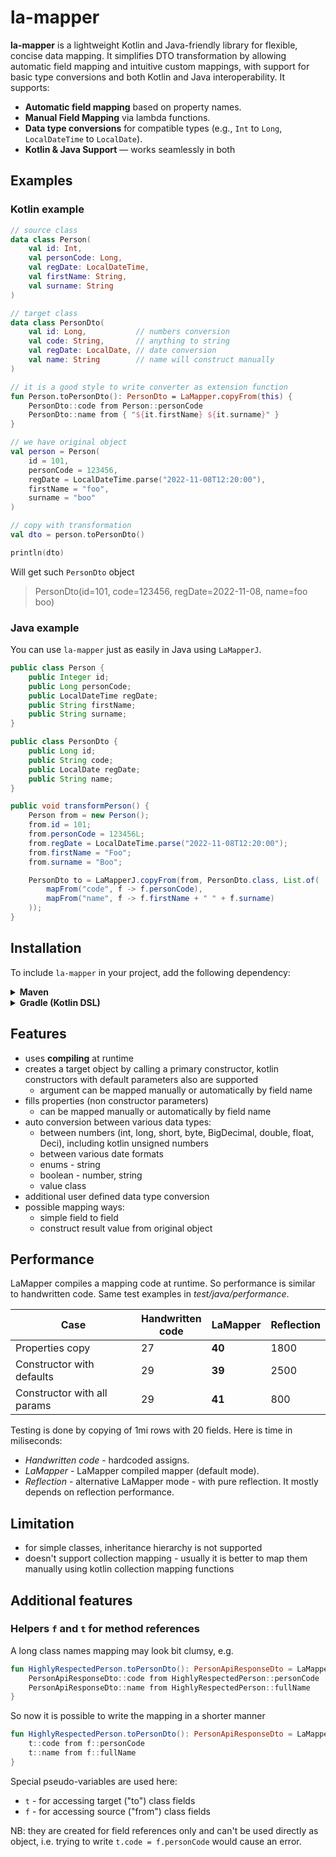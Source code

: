 
# la-mapper

**la-mapper** is a lightweight Kotlin and Java-friendly library for flexible, concise data mapping.
It simplifies DTO transformation by allowing automatic field mapping and intuitive custom mappings,
with support for basic type conversions and both Kotlin and Java interoperability.
It supports:

- **Automatic field mapping** based on property names.
- **Manual Field Mapping** via lambda functions.
- **Data type conversions** for compatible types (e.g., `Int` to `Long`, `LocalDateTime` to `LocalDate`).
- **Kotlin & Java Support** — works seamlessly in both

## Examples

### Kotlin example

```kotlin
// source class
data class Person(
    val id: Int,
    val personCode: Long,
    val regDate: LocalDateTime,
    val firstName: String,
    val surname: String
)

// target class
data class PersonDto(
    val id: Long,           // numbers conversion
    val code: String,       // anything to string
    val regDate: LocalDate, // date conversion
    val name: String        // name will construct manually
)

// it is a good style to write converter as extension function
fun Person.toPersonDto(): PersonDto = LaMapper.copyFrom(this) {
    PersonDto::code from Person::personCode
    PersonDto::name from { "${it.firstName} ${it.surname}" }
}

// we have original object
val person = Person(
    id = 101,
    personCode = 123456,
    regDate = LocalDateTime.parse("2022-11-08T12:20:00"),
    firstName = "foo",
    surname = "boo"
)

// copy with transformation
val dto = person.toPersonDto()

println(dto)
```
Will get such `PersonDto` object
> PersonDto(id=101, code=123456, regDate=2022-11-08, name=foo boo)

### Java example

You can use `la-mapper` just as easily in Java using `LaMapperJ`.

```java
public class Person {
    public Integer id;
    public Long personCode;
    public LocalDateTime regDate;
    public String firstName;
    public String surname;
}

public class PersonDto {
    public Long id;
    public String code;
    public LocalDate regDate;
    public String name;
}

public void transformPerson() {
    Person from = new Person();
    from.id = 101;
    from.personCode = 123456L;
    from.regDate = LocalDateTime.parse("2022-11-08T12:20:00");
    from.firstName = "Foo";
    from.surname = "Boo";

    PersonDto to = LaMapperJ.copyFrom(from, PersonDto.class, List.of(
        mapFrom("code", f -> f.personCode),
        mapFrom("name", f -> f.firstName + " " + f.surname)
    ));
}
```

## Installation

To include `la-mapper` in your project, add the following dependency:

<details>
<summary><strong>Maven</strong></summary>

```xml
<dependency>
  <groupId>com.github.labai.utils</groupId>
  <artifactId>la-mapper</artifactId>
  <version>0.2.3</version>
</dependency>
```
</details>

<details>
<summary><strong>Gradle (Kotlin DSL)</strong></summary>

```kotlin
implementation("com.github.labai.utils:la-mapper:0.2.3")
```
</details>

## Features
- uses **compiling** at runtime
- creates a target object by calling a primary constructor, kotlin constructors with default parameters also are supported
  - argument can be mapped manually or automatically by field name
- fills properties (non constructor parameters)
  - can be mapped manually or automatically by field name
- auto conversion between various data types:
  - between numbers (int, long, short, byte, BigDecimal, double, float, Deci), including kotlin unsigned numbers
  - between various date formats
  - enums - string 
  - boolean - number, string
  - value class
- additional user defined data type conversion
- possible mapping ways:
  - simple field to field 
  - construct result value from original object

## Performance
LaMapper compiles a mapping code at runtime. So performance is similar to handwritten code.
Same test examples in _test/java/performance_.

| Case                        | Handwritten<br/>code | LaMapper | Reflection              | 
|-----------------------------|----------------------|----------|-------------------------|
| Properties copy             | 27                   | **40**   | 1800                    | 
| Constructor with defaults   | 29                   | **39**   | 2500                    |
| Constructor with all params | 29                   | **41**   | 800                     |

Testing is done by copying of 1mi rows with 20 fields. Here is time in miliseconds:
- _Handwritten code_ - hardcoded assigns. 
- _LaMapper_ - LaMapper compiled mapper (default mode).
- _Reflection_ - alternative LaMapper mode - with pure reflection. It mostly depends on reflection performance.

## Limitation
- for simple classes, inheritance hierarchy is not supported
- doesn't support collection mapping - usually it is better to map them manually using kotlin collection mapping functions

## Additional features

### Helpers `f` and `t` for method references

A long class names mapping may look bit clumsy, e.g. 

```kotlin
fun HighlyRespectedPerson.toPersonDto(): PersonApiResponseDto = LaMapper.copyFrom(this) {
    PersonApiResponseDto::code from HighlyRespectedPerson::personCode
    PersonApiResponseDto::name from HighlyRespectedPerson::fullName
}
```
So now it is possible to write the mapping in a shorter manner
```kotlin
fun HighlyRespectedPerson.toPersonDto(): PersonApiResponseDto = LaMapper.copyFrom(this) {
    t::code from f::personCode
    t::name from f::fullName
}
```
Special pseudo-variables are used here:
- `t` - for accessing target ("to") class fields
- `f` - for accessing source ("from") class fields

NB: they are created for field references only and can't be used directly as object, 
i.e. trying to write `t.code = f.personCode` would cause an error. 
